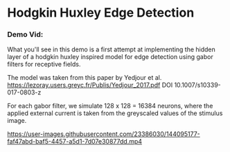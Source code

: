 # Hodgkin Huxley Edge Detection

### Demo Vid:
What you'll see in this demo is a first attempt at implementing the hidden layer of a hodgkin huxley inspired model for edge detection using gabor filters for receptive fields.

The model was taken from this paper by Yedjour et al. 
https://lezoray.users.greyc.fr/Publis/Yedjour_2017.pdf 
DOI 10.1007/s10339-017-0803-z

For each gabor filter, we simulate 128 x 128 = 16384 neurons, where the applied external current is taken from the greyscaled values of the stimulus image.

https://user-images.githubusercontent.com/23386030/144095177-faf47abd-baf5-4457-a5d1-7d07e30877dd.mp4

